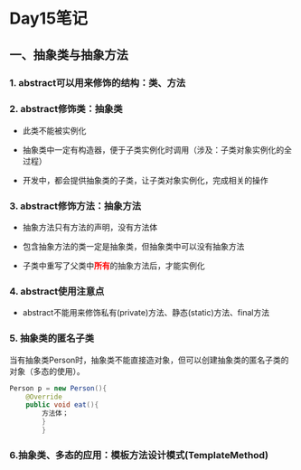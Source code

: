# Day15笔记

## 一、抽象类与抽象方法

### 1. abstract可以用来修饰的结构：类、方法

### 2. abstract修饰类：抽象类

* 此类不能被实例化

* 抽象类中一定有构造器，便于子类实例化时调用（涉及：子类对象实例化的全过程）

* 开发中，都会提供抽象类的子类，让子类对象实例化，完成相关的操作

### 3. abstract修饰方法：抽象方法

* 抽象方法只有方法的声明，没有方法体

* 包含抽象方法的类一定是抽象类，但抽象类中可以没有抽象方法

* 子类中重写了父类中<font color = red>**所有**</font>的抽象方法后，才能实例化

### 4. abstract使用注意点

* abstract不能用来修饰私有(private)方法、静态(static)方法、final方法

### 5. 抽象类的匿名子类

当有抽象类Person时，抽象类不能直接造对象，但可以创建抽象类的匿名子类的对象（多态的使用）。

```java
Person p = new Person(){
    @Override
    public void eat(){
        方法体；
        }
        }
```

### 6.抽象类、多态的应用：模板方法设计模式(TemplateMethod)

